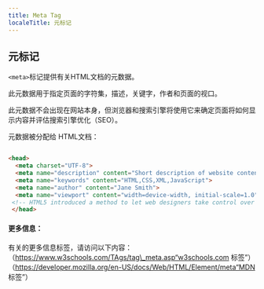 ```yaml
---
title: Meta Tag
localeTitle: 元标记
---
```

## 元标记

`<meta>`标记提供有关HTML文档的元数据。

此元数据用于指定页面的字符集，描述，关键字，作者和页面的视口。

此元数据不会出现在网站本身，但浏览器和搜索引擎将使用它来确定页面将如何显示内容并评估搜索引擎优化（SEO）。

元数据被分配给 HTML文档：

```html

<head> 
  <meta charset="UTF-8"> 
  <meta name="description" content="Short description of website content here"> 
  <meta name="keywords" content="HTML,CSS,XML,JavaScript"> 
  <meta name="author" content="Jane Smith"> 
  <meta name="viewport" content="width=device-width, initial-scale=1.0"> 
 <!-- HTML5 introduced a method to let web designers take control over the viewport, through the <meta> tag. The viewport is the user's visible area of a web page. A <meta> viewport element gives the browser instructions on how to control the page's dimensions and scaling. --> 
 </head> 
```

#### 更多信息：

有关的更多信息标签，请访问以下内容： （https://www.w3schools.com/TAgs/tag\_meta.asp“w3schools.com 标签”） （https://developer.mozilla.org/en-US/docs/Web/HTML/Element/meta“MDN 标签”）